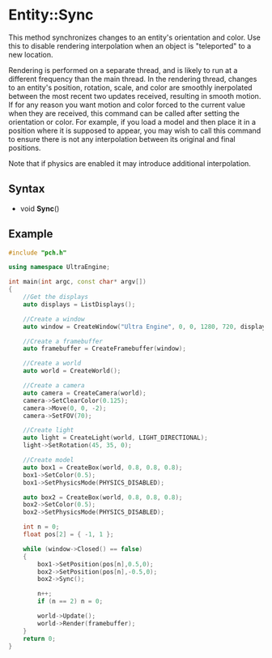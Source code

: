 # Entity::Sync #
This method synchronizes changes to an entity's orientation and color. Use this to disable rendering interpolation when an object is "teleported" to a new location.

Rendering is performed on a separate thread, and is likely to run at a different frequency than the main thread. In the rendering thread, changes to an entity's position, rotation, scale, and color are smoothly inerpolated between the most recent two updates received, resulting in smooth motion. If for any reason you want motion and color forced to the current value when they are received, this command can be called after setting the orientation or color. For example, if you load a model and then place it in a position where it is supposed to appear, you may wish to call this command to ensure there is not any interpolation between its original and final positions.

Note that if physics are enabled it may introduce additional interpolation.

## Syntax ##
- void **Sync**()

## Example ##
```c++
#include "pch.h"

using namespace UltraEngine;

int main(int argc, const char* argv[])
{
    //Get the displays
    auto displays = ListDisplays();

    //Create a window
    auto window = CreateWindow("Ultra Engine", 0, 0, 1280, 720, displays[0]);

    //Create a framebuffer
    auto framebuffer = CreateFramebuffer(window);

    //Create a world
    auto world = CreateWorld();

    //Create a camera
    auto camera = CreateCamera(world);
    camera->SetClearColor(0.125);
    camera->Move(0, 0, -2);
    camera->SetFOV(70);

    //Create light
    auto light = CreateLight(world, LIGHT_DIRECTIONAL);
    light->SetRotation(45, 35, 0);

    //Create model
    auto box1 = CreateBox(world, 0.8, 0.8, 0.8);
    box1->SetColor(0.5);
    box1->SetPhysicsMode(PHYSICS_DISABLED);

    auto box2 = CreateBox(world, 0.8, 0.8, 0.8);
    box2->SetColor(0.5);
    box2->SetPhysicsMode(PHYSICS_DISABLED);

    int n = 0;
    float pos[2] = { -1, 1 };

    while (window->Closed() == false)
    {
        box1->SetPosition(pos[n],0.5,0);
        box2->SetPosition(pos[n],-0.5,0);
        box2->Sync();

        n++;
        if (n == 2) n = 0;

        world->Update();
        world->Render(framebuffer);
    }
    return 0;
}
```
